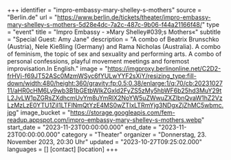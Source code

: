 +++
identifier = "impro-embassy-mary-shelley-s-mothers"
source = "Berlin.de"
url = "https://www.berlin.de/tickets/theater/impro-embassy-mary-shelley-s-mothers-5d28e4dc-7a2c-487c-9b06-f44a21166f48/"
type = "event"
title = "Impro Embassy - »Mary Shelley#039;s Mothers«"
subtitle = "Special Guest: Amy Jane"
description = "A combo of Beatrix Brunschko (Austria), Nele Kießling (Germany) and Rama Nicholas (Australia). A combo of feminism, the topic of sex and sexuality and performing arts. A combo of personal confessions, playful movement meetings and foremost improvisation.In English."
image = "https://imgproxy.berlinonline.net/C2D2-frHVj-f69JT52ASc0MzmWSyc6fYULwYYF2sXiY/resizing_type:fill-down/width:480/height:360/gravity:fp:0.5:0.38/enlarge:1/q:70/cb:2023102711/aHR0cHM6Ly9wb3B1bGEtbWlkZGxld2FyZS5zMy5hbWF6b25hd3MuY29tL2JvLW1pZGRsZXdhcmUvYm8uYmRlX2NoYW5uZWwuZXZlbnQvaW1hZ2VzLzMzLzE0YTU1ZjI1LTFlNmQtYzE4MS0wZTIxLTRmYjg3NDgxZjZhMC5wbmc.jpg"
image_bucket = "https://storage.googleapis.com/fem-readup.appspot.com/impro-embassy-mary-shelley-s-mothers.webp"
start_date = "2023-11-23T00:00:00.000"
end_date = "2023-11-23T00:00:00.000"
category = "Theater"
organizer = "Donnerstag, 23. November 2023, 20:30 Uhr"
updated = "2023-10-27T09:25:02.000"
languages = []
[contact]
[location]
+++